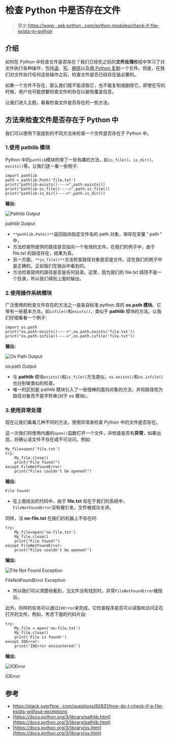 # 检查 Python 中是否存在文件

> 原文:[https://www . ask python . com/python-modules/check-if-file-exists-in-python](https://www.askpython.com/python-modules/check-if-file-exists-in-python)

## 介绍

如何在 Python 中检查文件是否存在？我们已经在之前的**文件处理**教程中学习了对文件执行各种操作，包括[读](https://www.askpython.com/python/built-in-methods/python-read-file)、[写](https://www.askpython.com/python/built-in-methods/python-write-file)、[删除](https://www.askpython.com/python/delete-files-in-python)以及[用 Python 复制](https://www.askpython.com/python/copy-a-file-in-python)一个文件。但是，在我们对文件执行任何这些操作之前，检查文件是否已经存在是必要的。

如果一个文件不存在，那么我们既不能读取它，也不能复制或删除它。即使在写的时候，用户也可能想要检查文件的存在以避免覆盖信息。

让我们进入主题，看看检查文件是否存在的一些方法。

## 方法来检查文件是否存在于 Python 中

我们可以使用下面提到的不同方法来检查一个文件是否存在于 Python 中。

### 1.使用 pathlib 模块

Python 中的`pathlib`模块附带了一些有趣的方法，如`is_file()`、`is_dir()`、`exists()`等。让我们逐一看一些例子:

```
import pathlib
path = pathlib.Path('file.txt')
print("pathlib-exists()---->",path.exists())
print("pathlib-is_file()---->",path.is_file())
print("pathlib-is_dir()---->",path.is_dir())

```

**输出:**

![Pathlib Output](../Images/dbcb7b6b21163d488276521d360cee86.png)

pathlib Output

*   `**pathlib.Path()**`返回指向指定文件名的 path 对象，保存在变量 **'** path **'** 中，
*   方法检查所提供的路径是否指向一个有效的文件。在我们的例子中，由于 file.txt 的路径存在，结果为真。
*   另一方面，`**is_file()**`方法检查路径对象是否是文件。这在我们的例子中是正确的，正如我们在输出中看到的。
*   方法检查提供的路径是否是任何目录。这里，因为我们的 file.txt 路径不是一个目录，所以我们得到上面的输出。

### 2.使用操作系统模块

广泛使用的检查文件存在的方法之一是来自标准 python 库的 **os.path 模块**。它带有一些基本方法，如`isfile()`和`exists()`，类似于 **pathlib** 模块的方法。让我们仔细看看一个例子:

```
import os.path
print("os.path-exists()---->",os.path.exists('file.txt'))
print("os.path-isfile()---->",os.path.isfile('file.txt'))

```

**输出:**

![Os Path Output](../Images/5ef654344e2432d3c9001e1ddc8ef76c.png)

os.path Output

*   与 **pathlib** 模块`exists()`和`is_file()`方法类似，`os.exists()`和`os.isfile()`也分别做类似的检查。
*   唯一的区别是 pathlib 模块引入了一些很棒的面向对象的方法，并将路径视为路径对象而不是字符串(对于 os 模块)。

### 3.使用异常处理

现在让我们看看几种不同的方法，使用异常来检查 Python 中的文件是否存在。

这一次我们将使用内置的`open()`函数打开一个文件，并检查是否有**异常**，如果出现，将确认该文件不存在或不可访问。例如:

```
My_file=open('file.txt')
try:
    My_file.close()
    print("File found!")
except FileNotFoundError:
    print("Files couldn't be opened!")

```

**输出:**

```
File found!

```

*   在上面给出的代码中，由于 **file.txt** 存在于我们的系统中，`FileNotFoundError`没有被引发，文件被成功关闭。

同样，当 **no-file.txt** 在我们的机器上不存在时:

```
try:
    My_file=open('no-file.txt')
    My_file.close()
    print("File found!")
except FileNotFoundError:
    print("Files couldn't be opened!")

```

**输出:**

![File Not Found Exception](../Images/832ced2fe2536b93287940b3c1057fd1.png)

FileNotFoundError Exception

*   所以我们可以清楚地看到，当文件没有找到时，异常`FileNotFoundError`被抛出。

此外，同样的任务可以通过`IOError`来完成，它检查程序是否可以读取和访问正在打开的文件。例如，考虑下面的代码片段:

```
try:
    My_file = open('no-file.txt')
    My_file.close()
    print('File is found!')
except IOError:
    print('IOError encountered!')

```

**输出:**

![IOError](../Images/a0a79d738e67df3b85a960cb53f38ecb.png)

IOError

## 参考

*   [https://stack overflow . com/questions/82831/how-do-I-check-if-a-file-exists-without-exceptions](https://stackoverflow.com/questions/82831/how-do-i-check-whether-a-file-exists-without-exceptions)
*   [https://docs.python.org/3/library/pathlib.html](https://docs.python.org/3/library/pathlib.html)
*   [https://docs.python.org/3/library/os.html](https://docs.python.org/3/library/os.html)